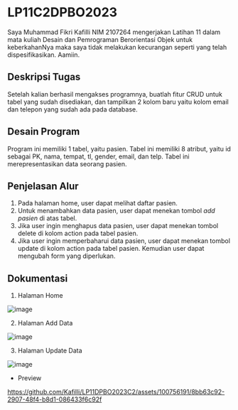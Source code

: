 # LP11C2DPBO2023
Saya Muhammad Fikri Kafilli NIM 2107264 mengerjakan Latihan 11 dalam mata kuliah Desain dan Pemrograman Berorientasi Objek untuk keberkahanNya maka saya tidak melakukan kecurangan seperti yang telah dispesifikasikan. Aamiin.

## Deskripsi Tugas
Setelah kalian berhasil mengakses programnya, buatlah fitur CRUD untuk tabel yang sudah disediakan, dan tampilkan 2 kolom baru yaitu kolom email dan telepon yang sudah ada pada database.

## Desain Program
Program ini memiliki 1 tabel, yaitu pasien. Tabel ini memiliki 8 atribut, yaitu id sebagai PK, nama, tempat, tl, gender, email, dan telp. Tabel ini merepresentasikan data seorang pasien.

## Penjelasan Alur
1. Pada halaman home, user dapat melihat daftar pasien.
2. Untuk menambahkan data pasien, user dapat menekan tombol *add pasien* di atas tabel.
3. Jika user ingin menghapus data pasien, user dapat menekan tombol delete di kolom action pada tabel pasien.
4. Jika user ingin memperbaharui data pasien, user dapat menekan tombol update di kolom action pada tabel pasien. Kemudian user dapat mengubah form yang diperlukan.

## Dokumentasi
1. Halaman Home

![image](https://github.com/Kafilli/LP11DPBO2023C2/assets/100756191/79397572-47ae-4c02-8f7e-65a765c9af55)


2. Halaman Add Data

![image](https://github.com/Kafilli/LP11DPBO2023C2/assets/100756191/4f29d556-d88e-4fb8-a15c-55bb54079d33)


3. Halaman Update Data

![image](https://github.com/Kafilli/LP11DPBO2023C2/assets/100756191/8a50fb46-d80e-4a27-b6e8-1a3bdb756775)


- Preview

https://github.com/Kafilli/LP11DPBO2023C2/assets/100756191/8bb63c92-2907-48f4-b8d1-086433f6c92f


